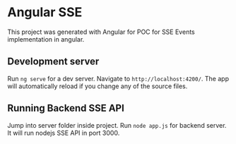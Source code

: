 # Angular SSE

This project was generated with Angular for POC for SSE Events implementation in angular.

## Development server

Run `ng serve` for a dev server. Navigate to `http://localhost:4200/`. The app will automatically reload if you change any of the source files.

## Running Backend SSE API

Jump into server folder inside project. Run `node app.js` for backend server. It will run nodejs SSE API in port 3000.
